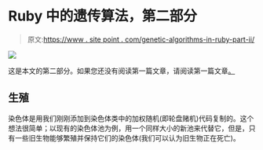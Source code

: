 # Ruby 中的遗传算法，第二部分

> 原文:[https://www . site point . com/genetic-algorithms-in-ruby-part-ii/](https://www.sitepoint.com/genetic-algorithms-in-ruby-part-ii/)

![](../Images/f05b8ec1b879f3b84847e459e79cd0fc.png)

这是本文的第二部分。如果您还没有阅读第一篇文章，请阅读第一篇文章[。](https://www.sitepoint.com/genetic-algorithms-in-ruby-part-i/)

## 生殖

染色体是用我们刚刚添加到染色体类中的加权随机(即轮盘赌机)代码复制的。这个想法很简单；以现有的染色体池为例，用一个同样大小的新池来代替它，但是，只有一些旧生物能够繁殖并保持它们的染色体(我们可以认为旧生物正在死亡)。